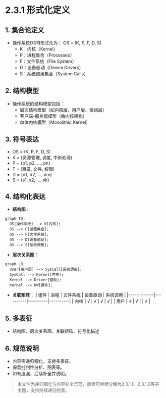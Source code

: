 # 2.3.1 形式化定义

## 1. 集合论定义

- 操作系统OS可形式化为：
  OS = (K, P, F, D, S)
  - K：内核（Kernel）
  - P：进程集合（Processes）
  - F：文件系统（File System）
  - D：设备驱动（Device Drivers）
  - S：系统调用集合（System Calls）

## 2. 结构模型

- 操作系统的结构模型包括：
  - 层次结构模型（如内核层、用户层、驱动层）
  - 客户端-服务器模型（微内核架构）
  - 单体内核模型（Monolithic Kernel）

## 3. 符号表达

- OS = (K, P, F, D, S)
- K = (资源管理, 调度, 中断处理)
- P = {p1, p2, ..., pn}
- F = (目录, 文件, 权限)
- D = {d1, d2, ..., dm}
- S = {s1, s2, ..., sk}

## 4. 结构化表达

- **结构图**：

```mermaid
graph TD;
  OS[操作系统] --> K[内核];
  OS --> P[进程集合];
  OS --> F[文件系统];
  OS --> D[设备驱动];
  OS --> S[系统调用];
```

- **层次关系图**：

```mermaid
graph LR;
  User[用户层] --> SysCall[系统调用];
  SysCall --> Kernel[内核];
  Kernel --> Driver[驱动];
  Kernel --> HW[硬件];
```

- **关联矩阵**：
| 组件 | 进程 | 文件系统 | 设备驱动 | 系统调用 |
|------|------|----------|----------|----------|
| 内核 | √    | √        | √        | √        |
| 用户 | √    | √        |          | √        |

## 5. 多表征

- 结构图、层次关系图、关联矩阵、符号化描述

## 6. 规范说明

- 内容需递归细化，支持多表征。
- 保留批判性分析、图表等。
- 如有遗漏，后续补全并说明。

> 本文件为递归细化与内容补全示范，后续可继续分解为2.3.1.1、2.3.1.2等子主题，支持持续递归完善。
